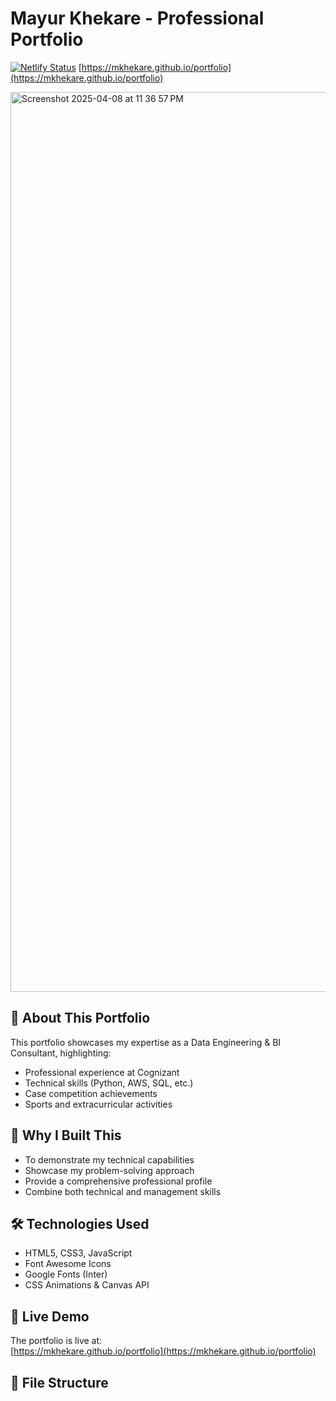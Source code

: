# Mayur Khekare - Professional Portfolio

[![Netlify Status](https://api.netlify.com/api/v1/badges/9150efda-a73d-4008-843f-94abdbc1c15f/deploy-status)](https://app.netlify.com/sites/mayurkhekare/deploys)
[https://mkhekare.github.io/portfolio](https://mkhekare.github.io/portfolio)

<img width="1440" alt="Screenshot 2025-04-08 at 11 36 57 PM" src="https://github.com/user-attachments/assets/fa13a225-b426-406b-b214-e4cc4638aa65" />

## 🚀 About This Portfolio

This portfolio showcases my expertise as a Data Engineering & BI Consultant, highlighting:
- Professional experience at Cognizant
- Technical skills (Python, AWS, SQL, etc.)
- Case competition achievements
- Sports and extracurricular activities

## 🌟 Why I Built This

- To demonstrate my technical capabilities
- Showcase my problem-solving approach
- Provide a comprehensive professional profile
- Combine both technical and management skills

## 🛠 Technologies Used

- HTML5, CSS3, JavaScript
- Font Awesome Icons
- Google Fonts (Inter)
- CSS Animations & Canvas API

## 🔗 Live Demo

The portfolio is live at:  
[https://mkhekare.github.io/portfolio](https://mkhekare.github.io/portfolio)

## 📁 File Structure

